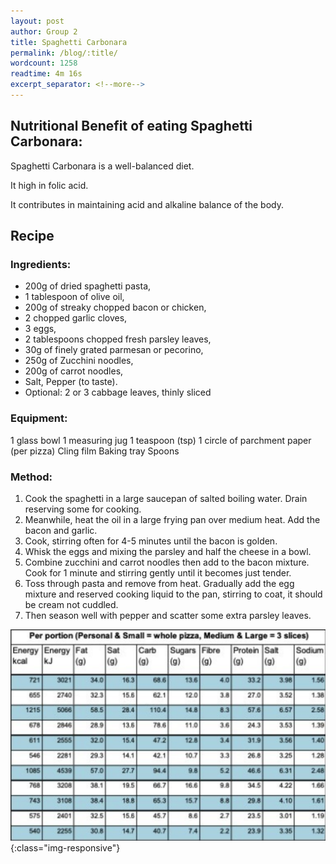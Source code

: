 ```yaml
---
layout: post
author: Group 2
title: Spaghetti Carbonara
permalink: /blog/:title/
wordcount: 1258
readtime: 4m 16s
excerpt_separator: <!--more-->
---
```


## Nutritional Benefit of eating Spaghetti Carbonara:

Spaghetti Carbonara is a well-balanced diet.

It high in folic acid.

It contributes in maintaining acid and alkaline balance of the body.

## Recipe

### Ingredients:

-   200g of dried spaghetti pasta,
-   1 tablespoon of olive oil,
-   200g of streaky chopped bacon or chicken,
-   2 chopped garlic cloves,
-   3 eggs,
-   2 tablespoons chopped fresh parsley leaves,
-   30g of finely grated parmesan or pecorino,
-   250g of Zucchini noodles,
-   200g of carrot noodles,
-   Salt, Pepper (to taste).
-   Optional: 2 or 3 cabbage leaves, thinly sliced

### Equipment:

1 glass bowl
1 measuring jug
1 teaspoon (tsp)
1 circle of parchment paper (per pizza)
Cling film
Baking tray
Spoons

### Method:

1. Cook the spaghetti in a large saucepan of salted boiling water. Drain reserving some for cooking.
2. Meanwhile, heat the oil in a large frying pan over medium heat. Add the bacon and garlic.
3. Cook, stirring often for 4-5 minutes until the bacon is golden.
4. Whisk the eggs and mixing the parsley and half the cheese in a bowl.
5. Combine zucchini and carrot noodles then add to the bacon mixture. Cook for 1 minute and stirring gently until it becomes just tender.
6. Toss through pasta and remove from heat. Gradually add the egg mixture and reserved cooking liquid to the pan, stirring to coat, it should be cream not cuddled.
7. Then season well with pepper and scatter some extra parsley leaves.

![Table](/images/complex-numbers/table.png){:class="img-responsive"}
